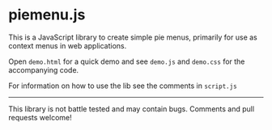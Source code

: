 # piemenu.js

This is a JavaScript library to create simple pie menus, primarily for use as context menus in web applications.

Open `demo.html` for a quick demo and see `demo.js` and `demo.css` for the accompanying code.

For information on how to use the lib see the comments in `script.js`

___________
This library is not battle tested and may contain bugs.
Comments and pull requests welcome!
